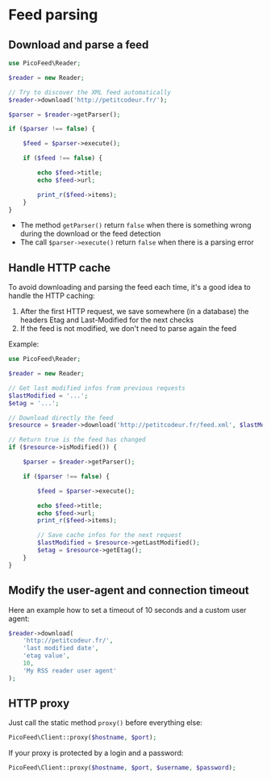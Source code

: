 Feed parsing
============

Download and parse a feed
-------------------------

```php
use PicoFeed\Reader;

$reader = new Reader;

// Try to discover the XML feed automatically
$reader->download('http://petitcodeur.fr/');

$parser = $reader->getParser();

if ($parser !== false) {

    $feed = $parser->execute();

    if ($feed !== false) {

        echo $feed->title;
        echo $feed->url;

        print_r($feed->items);
    }
}
```

- The method `getParser()` return `false` when there is something wrong during the download or the feed detection
- The call `$parser->execute()` return `false` when there is a parsing error

Handle HTTP cache
-----------------

To avoid downloading and parsing the feed each time, it's a good idea to handle the HTTP caching:

1. After the first HTTP request, we save somewhere (in a database) the headers Etag and Last-Modified for the next checks
2. If the feed is not modified, we don't need to parse again the feed

Example:

```php
use PicoFeed\Reader;

$reader = new Reader;

// Get last modified infos from previous requests
$lastModified = '...';
$etag = '...';

// Download directly the feed
$resource = $reader->download('http://petitcodeur.fr/feed.xml', $lastModified, $etag);

// Return true is the feed has changed
if ($resource->isModified()) {

    $parser = $reader->getParser();

    if ($parser !== false) {

        $feed = $parser->execute();

        echo $feed->title;
        echo $feed->url;
        print_r($feed->items);

        // Save cache infos for the next request
        $lastModified = $resource->getLastModified();
        $etag = $resource->getEtag();
    }
}
```

Modify the user-agent and connection timeout
--------------------------------------------

Here an example how to set a timeout of 10 seconds and a custom user agent:

```php
$reader->download(
    'http://petitcodeur.fr/',
    'last modified date',
    'etag value',
    10,
    'My RSS reader user agent'
);
```

HTTP proxy
----------

Just call the static method `proxy()` before everything else:

```php
PicoFeed\Client::proxy($hostname, $port);
```

If your proxy is protected by a login and a password:

```php
PicoFeed\Client::proxy($hostname, $port, $username, $password);
```
